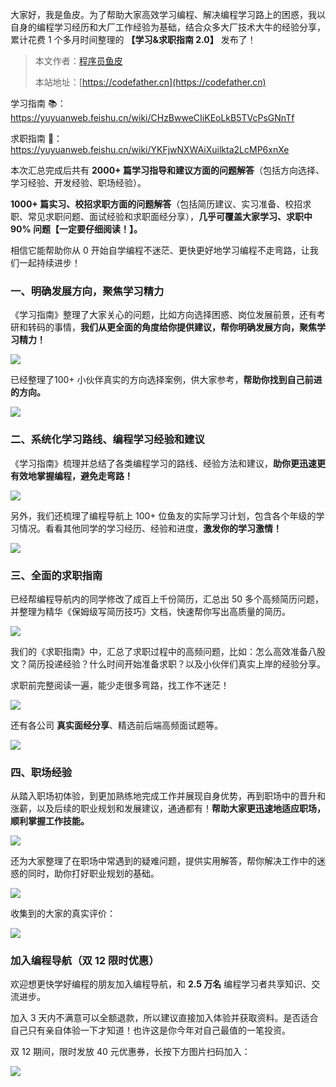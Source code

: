 大家好，我是鱼皮。为了帮助大家高效学习编程、解决编程学习路上的困惑，我以自身的编程学习经历和大厂工作经验为基础，结合众多大厂技术大牛的经验分享，累计花费 1 个多月时间整理的 **【学习&求职指南 2.0】** 发布了！

> 本文作者：[程序员鱼皮](https://yuyuanweb.feishu.cn/wiki/Abldw5WkjidySxkKxU2cQdAtnah)
>
> 本站地址：[https://codefather.cn](https://codefather.cn)

学习指南 📚：https://yuyuanweb.feishu.cn/wiki/CHzBwweCIiKEoLkB5TVcPsGNnTf

求职指南 📄：https://yuyuanweb.feishu.cn/wiki/YKFjwNXWAiXuilkta2LcMP6xnXe



本次汇总完成后共有 **2000+ 篇学习指导和建议方面的问题解答**（包括方向选择、学习经验、开发经验、职场经验）。

**1000+ 篇实习、校招求职方面的问题解答**（包括简历建议、实习准备、校招求职、常见求职问题、面试经验和求职面经分享），**几乎可覆盖大家学习、求职中 90% 问题【一定要仔细阅读！】。**



相信它能帮助你从 0 开始自学编程不迷茫、更快更好地学习编程不走弯路，让我们一起持续进步！



### 一、明确发展方向，聚焦学习精力

《学习指南》整理了大家关心的问题，比如方向选择困惑、岗位发展前景，还有考研和转码的事情，**我们从更全面的角度给你提供建议，帮你明确发展方向，聚焦学习精力！**

![](https://pic.yupi.icu/1701770730198-79f54623-70ff-4515-b7aa-8eda51bc9710.png)



已经整理了100+ 小伙伴真实的方向选择案例，供大家参考，**帮助你找到自己前进的方向。**

![](https://pic.yupi.icu/1701770730118-f6f3b7b5-783a-4d2b-858e-efc857a7dfd7.png)



### 二、系统化学习路线、编程学习经验和建议

《学习指南》梳理并总结了各类编程学习的路线、经验方法和建议，**助你更迅速更有效地掌握编程，避免走弯路！**

![](https://pic.yupi.icu/1701770730180-0b0c1e03-411c-4da5-a59e-0b4e3526fe59.png)



另外，我们还梳理了编程导航上 100+ 位鱼友的实际学习计划，包含各个年级的学习情况。看看其他同学的学习经历、经验和进度，**激发你的学习激情！**

![](https://pic.yupi.icu/1701770730206-a4c18a25-26d1-467e-8236-296f60105025.png)



### 三、全面的求职指南

已经帮编程导航内的同学修改了成百上千份简历，汇总出 50 多个高频简历问题，并整理为精华《保姆级写简历技巧》文档，快速帮你写出高质量的简历。

![](https://pic.yupi.icu/1701770730168-45cd9f6b-4ded-497a-a68a-4d98af5d1562.png)



我们的《求职指南》中，汇总了求职过程中的高频问题，比如：怎么高效准备八股文？简历投递经验？什么时间开始准备求职？以及小伙伴们真实上岸的经验分享。

求职前完整阅读一遍，能少走很多弯路，找工作不迷茫！

![](https://pic.yupi.icu/1701770730732-dd916b32-3293-4d7b-83a6-cc159c074af0.png)



还有各公司 **真实面经分享**、精选前后端高频面试题等。

![](https://pic.yupi.icu/1701770730829-0a088af6-33fe-4cc4-9a96-e9eeb79d08c4.png)



### 四、职场经验

从踏入职场初体验，到更加熟练地完成工作并展现自身优势，再到职场中的晋升和涨薪，以及后续的职业规划和发展建议，通通都有！**帮助大家更迅速地适应职场，顺利掌握工作技能。**

![](https://pic.yupi.icu/1701770731055-99e4fec2-e6ea-4710-b2a3-f1c372750537.png)



还为大家整理了在职场中常遇到的疑难问题，提供实用解答，帮你解决工作中的迷惑的同时，助你打好职业规划的基础。

![](https://pic.yupi.icu/1701770730967-87e6a0d9-7b99-45f7-ba62-feea1ac5f88b.png)



收集到的大家的真实评价：

![](https://pic.yupi.icu/1701770731056-14da70d0-6186-4f05-89bc-a5c579378c9f.png)



### 加入编程导航（双 12 限时优惠）

欢迎想更快学好编程的朋友加入编程导航，和 **2.5 万名** 编程学习者共享知识、交流进步。

加入 3 天内不满意可以全额退款，所以建议直接加入体验并获取资料。是否适合自己只有亲自体验一下才知道！也许这是你今年对自己最值的一笔投资。

双 12 期间，限时发放 40 元优惠券，长按下方图片扫码加入：

![](https://pic.yupi.icu/1701854795502-d46b83cf-26d7-4147-972b-37174f62ac45.png)